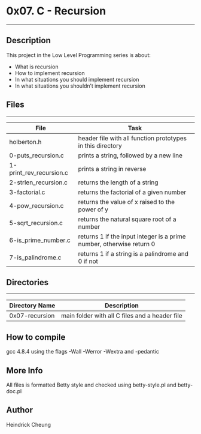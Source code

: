 # 0x07. C - Recursion
---
## Description

This project in the Low Level Programming series is about:
* What is recursion
* How to implement recursion
* In what situations you should implement recursion
* In what situations you shouldn’t implement recursion

## Files
---
File|Task
---|---
holberton.h | header file with all function prototypes in this directory
0-puts_recursion.c | prints a string, followed by a new line
1-print_rev_recursion.c | prints a string in reverse
2-strlen_recursion.c | returns the length of a string
3-factorial.c | returns the factorial of a given number
4-pow_recursion.c | returns the value of x raised to the power of y
5-sqrt_recursion.c | returns the natural square root of a number
6-is_prime_number.c | returns 1 if the input integer is a prime number, otherwise return 0
7-is_palindrome.c | returns 1 if a string is a palindrome and 0 if not

## Directories
---
Directory Name | Description
---|---
0x07-recursion | main folder with all C files and a header file

## How to compile
gcc 4.8.4 using the flags -Wall -Werror -Wextra and -pedantic

## More Info
All files is formatted Betty style and checked using betty-style.pl and betty-doc.pl

## Author
Heindrick Cheung
